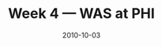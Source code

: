 ---
layout: game
title: Week 4 — WAS at PHI
season: 2010
game_id: 2010_04_WAS_PHI
week: 4
date: 2010-10-03
home_team: PHI
away_team: WAS
final_home: 
final_away: 
pbp_url: /assets/data/pbp/2010/2010_04_WAS_PHI.csv.gz
---